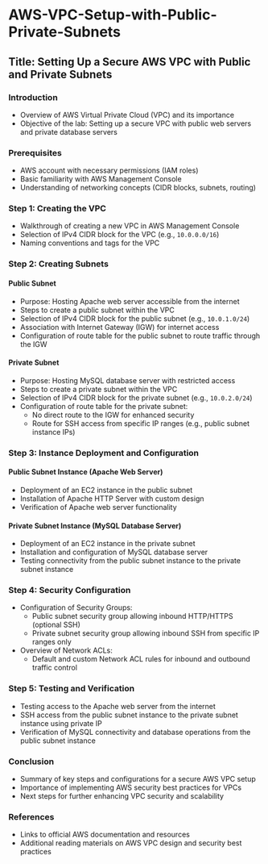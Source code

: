 # AWS-VPC-Setup-with-Public-Private-Subnets

## Title: Setting Up a Secure AWS VPC with Public and Private Subnets

### Introduction
- Overview of AWS Virtual Private Cloud (VPC) and its importance
- Objective of the lab: Setting up a secure VPC with public web servers and private database servers

### Prerequisites
- AWS account with necessary permissions (IAM roles)
- Basic familiarity with AWS Management Console
- Understanding of networking concepts (CIDR blocks, subnets, routing)

### Step 1: Creating the VPC
- Walkthrough of creating a new VPC in AWS Management Console
- Selection of IPv4 CIDR block for the VPC (e.g., `10.0.0.0/16`)
- Naming conventions and tags for the VPC

### Step 2: Creating Subnets
#### Public Subnet
- Purpose: Hosting Apache web server accessible from the internet
- Steps to create a public subnet within the VPC
- Selection of IPv4 CIDR block for the public subnet (e.g., `10.0.1.0/24`)
- Association with Internet Gateway (IGW) for internet access
- Configuration of route table for the public subnet to route traffic through the IGW

#### Private Subnet
- Purpose: Hosting MySQL database server with restricted access
- Steps to create a private subnet within the VPC
- Selection of IPv4 CIDR block for the private subnet (e.g., `10.0.2.0/24`)
- Configuration of route table for the private subnet:
  - No direct route to the IGW for enhanced security
  - Route for SSH access from specific IP ranges (e.g., public subnet instance IPs)

### Step 3: Instance Deployment and Configuration
#### Public Subnet Instance (Apache Web Server)
- Deployment of an EC2 instance in the public subnet
- Installation of Apache HTTP Server with custom design
- Verification of Apache web server functionality

#### Private Subnet Instance (MySQL Database Server)
- Deployment of an EC2 instance in the private subnet
- Installation and configuration of MySQL database server
- Testing connectivity from the public subnet instance to the private subnet instance

### Step 4: Security Configuration
- Configuration of Security Groups:
  - Public subnet security group allowing inbound HTTP/HTTPS (optional SSH)
  - Private subnet security group allowing inbound SSH from specific IP ranges only
- Overview of Network ACLs:
  - Default and custom Network ACL rules for inbound and outbound traffic control

### Step 5: Testing and Verification
- Testing access to the Apache web server from the internet
- SSH access from the public subnet instance to the private subnet instance using private IP
- Verification of MySQL connectivity and database operations from the public subnet instance

### Conclusion
- Summary of key steps and configurations for a secure AWS VPC setup
- Importance of implementing AWS security best practices for VPCs
- Next steps for further enhancing VPC security and scalability

### References
- Links to official AWS documentation and resources
- Additional reading materials on AWS VPC design and security best practices
